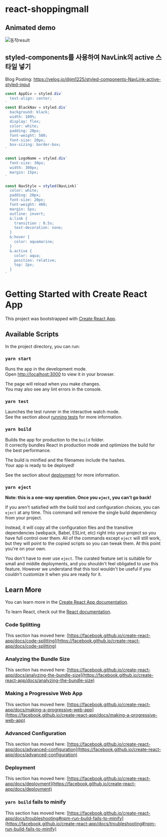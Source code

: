 # react-shoppingmall

## Animated demo
![동작result](https://user-images.githubusercontent.com/99124279/174914627-e0915933-729c-49e6-bb42-5622f3ac2c15.gif)

## styled-components를 사용하여 NavLink의 active 스타일 넣기
Blog Posting: https://velog.io/@jm1225/styled-components-NavLink-active-styled-input

```jsx
const AppDiv = styled.div`
  text-align: center;
`
const BlackNav = styled.div`
  background: black;
  width: 100%;
  display: flex;
  color: white;
  padding: 20px;
  font-weight: 500;
  font-size: 20px;
  box-sizing: border-box;
`

const LogoName = styled.div`
  font-size: 30px;
  width: 300px;
  margin: 15px;
`

const NavStyle = styled(NavLink)`
  color: white;
  padding: 20px;
  font-size: 20px;
  font-weight: 400;
  margin: 5px;
  outline: invert;
  &:link {
    transition : 0.5s;
    text-decoration: none;
  }
  &:hover {
    color: aquamarine;
  }
  &.active {
    color: aqua;
    position: relative;
    top: 2px;
  }
`
```

# Getting Started with Create React App

This project was bootstrapped with [Create React App](https://github.com/facebook/create-react-app).

## Available Scripts

In the project directory, you can run:

### `yarn start`

Runs the app in the development mode.\
Open [http://localhost:3000](http://localhost:3000) to view it in your browser.

The page will reload when you make changes.\
You may also see any lint errors in the console.

### `yarn test`

Launches the test runner in the interactive watch mode.\
See the section about [running tests](https://facebook.github.io/create-react-app/docs/running-tests) for more information.

### `yarn build`

Builds the app for production to the `build` folder.\
It correctly bundles React in production mode and optimizes the build for the best performance.

The build is minified and the filenames include the hashes.\
Your app is ready to be deployed!

See the section about [deployment](https://facebook.github.io/create-react-app/docs/deployment) for more information.

### `yarn eject`

**Note: this is a one-way operation. Once you `eject`, you can't go back!**

If you aren't satisfied with the build tool and configuration choices, you can `eject` at any time. This command will remove the single build dependency from your project.

Instead, it will copy all the configuration files and the transitive dependencies (webpack, Babel, ESLint, etc) right into your project so you have full control over them. All of the commands except `eject` will still work, but they will point to the copied scripts so you can tweak them. At this point you're on your own.

You don't have to ever use `eject`. The curated feature set is suitable for small and middle deployments, and you shouldn't feel obligated to use this feature. However we understand that this tool wouldn't be useful if you couldn't customize it when you are ready for it.

## Learn More

You can learn more in the [Create React App documentation](https://facebook.github.io/create-react-app/docs/getting-started).

To learn React, check out the [React documentation](https://reactjs.org/).

### Code Splitting

This section has moved here: [https://facebook.github.io/create-react-app/docs/code-splitting](https://facebook.github.io/create-react-app/docs/code-splitting)

### Analyzing the Bundle Size

This section has moved here: [https://facebook.github.io/create-react-app/docs/analyzing-the-bundle-size](https://facebook.github.io/create-react-app/docs/analyzing-the-bundle-size)

### Making a Progressive Web App

This section has moved here: [https://facebook.github.io/create-react-app/docs/making-a-progressive-web-app](https://facebook.github.io/create-react-app/docs/making-a-progressive-web-app)

### Advanced Configuration

This section has moved here: [https://facebook.github.io/create-react-app/docs/advanced-configuration](https://facebook.github.io/create-react-app/docs/advanced-configuration)

### Deployment

This section has moved here: [https://facebook.github.io/create-react-app/docs/deployment](https://facebook.github.io/create-react-app/docs/deployment)

### `yarn build` fails to minify

This section has moved here: [https://facebook.github.io/create-react-app/docs/troubleshooting#npm-run-build-fails-to-minify](https://facebook.github.io/create-react-app/docs/troubleshooting#npm-run-build-fails-to-minify)
